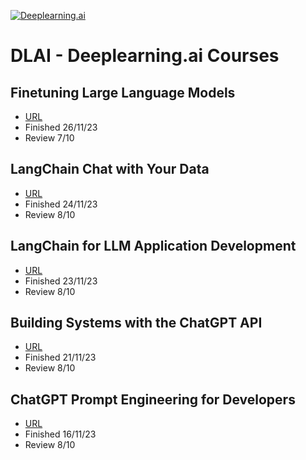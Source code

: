 [![Deeplearning.ai](https://github.com/extwiii/DLAI/assets/2933560/8f37bc32-0039-4d56-b76d-586ec6f82c31)](https://www.deeplearning.ai/)

# DLAI - Deeplearning.ai Courses

## Finetuning Large Language Models
- [URL](https://learn.deeplearning.ai/finetuning-large-language-models/lesson/1/introduction)
- Finished 26/11/23
- Review 7/10

## LangChain Chat with Your Data
- [URL](https://learn.deeplearning.ai/langchain-chat-with-your-data/lesson/1/introduction)
- Finished 24/11/23
- Review 8/10

## LangChain for LLM Application Development
- [URL](https://learn.deeplearning.ai/langchain/lesson/1/introduction)
- Finished 23/11/23
- Review 8/10

## Building Systems with the ChatGPT API
- [URL](https://learn.deeplearning.ai/chatgpt-building-system/lesson/1/introduction)
- Finished 21/11/23
- Review 8/10

## ChatGPT Prompt Engineering for Developers

- [URL](https://learn.deeplearning.ai/chatgpt-prompt-eng/lesson/1/introduction)
- Finished 16/11/23
- Review 8/10
